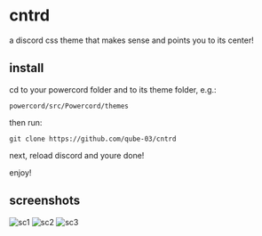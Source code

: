 # cntrd
a discord css theme that makes sense and points you to its center!


## install

cd to your powercord folder and to its theme folder, e.g.:

`powercord/src/Powercord/themes`

then run:

`git clone https://github.com/qube-03/cntrd`

next, reload discord and youre done!

enjoy!


## screenshots
![sc1](https://user-images.githubusercontent.com/92535344/170728326-64cf822f-6067-4be1-8716-a6091cee6b57.png)
![sc2](https://user-images.githubusercontent.com/92535344/170728334-a44ca783-d838-417f-bc2c-ad262d374cc5.png)
![sc3](https://user-images.githubusercontent.com/92535344/170728337-12ef40ae-e08f-4edf-b742-0b6d50a7e33e.png)
